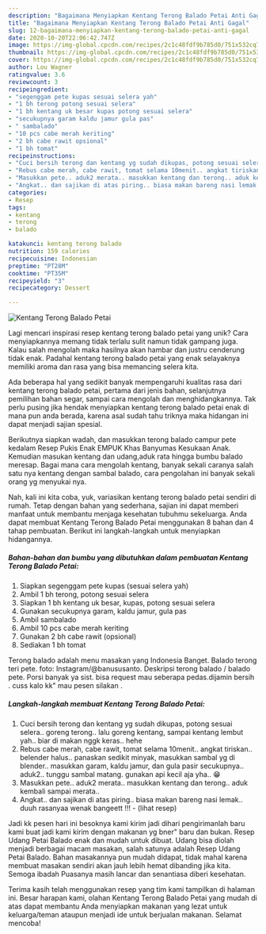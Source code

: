 ```yaml
---
description: "Bagaimana Menyiapkan Kentang Terong Balado Petai Anti Gagal"
title: "Bagaimana Menyiapkan Kentang Terong Balado Petai Anti Gagal"
slug: 12-bagaimana-menyiapkan-kentang-terong-balado-petai-anti-gagal
date: 2020-10-20T22:06:42.747Z
image: https://img-global.cpcdn.com/recipes/2c1c48fdf9b785d0/751x532cq70/kentang-terong-balado-petai-foto-resep-utama.jpg
thumbnail: https://img-global.cpcdn.com/recipes/2c1c48fdf9b785d0/751x532cq70/kentang-terong-balado-petai-foto-resep-utama.jpg
cover: https://img-global.cpcdn.com/recipes/2c1c48fdf9b785d0/751x532cq70/kentang-terong-balado-petai-foto-resep-utama.jpg
author: Lou Wagner
ratingvalue: 3.6
reviewcount: 3
recipeingredient:
- "segenggam pete kupas sesuai selera yah"
- "1 bh terong potong sesuai selera"
- "1 bh kentang uk besar kupas potong sesuai selera"
- "secukupnya garam kaldu jamur gula pas"
- " sambalado"
- "10 pcs cabe merah keriting"
- "2 bh cabe rawit opsional"
- "1 bh tomat"
recipeinstructions:
- "Cuci bersih terong dan kentang yg sudah dikupas, potong sesuai selera.. goreng terong.. lalu goreng kentang, sampai kentang lembut yah.. biar di makan nggk keras.. hehe"
- "Rebus cabe merah, cabe rawit, tomat selama 10menit.. angkat tiriskan.. belender halus.. panaskan sedikit minyak, masukkan sambal yg di blender.. masukkan garam, kaldu jamur, dan gula pasir secukupnya.. aduk2.. tunggu sambal matang. gunakan api kecil aja yha.. 😁"
- "Masukkan pete.. aduk2 merata.. masukkan kentang dan terong.. aduk kembali sampai merata.."
- "Angkat.. dan sajikan di atas piring.. biasa makan bareng nasi lemak.. duuh rasanyaa wenak bangeett !!!             (lihat resep)"
categories:
- Resep
tags:
- kentang
- terong
- balado

katakunci: kentang terong balado 
nutrition: 159 calories
recipecuisine: Indonesian
preptime: "PT28M"
cooktime: "PT35M"
recipeyield: "3"
recipecategory: Dessert

---
```



![Kentang Terong Balado Petai](https://img-global.cpcdn.com/recipes/2c1c48fdf9b785d0/751x532cq70/kentang-terong-balado-petai-foto-resep-utama.jpg)

Lagi mencari inspirasi resep kentang terong balado petai yang unik? Cara menyiapkannya memang tidak terlalu sulit namun tidak gampang juga. Kalau salah mengolah maka hasilnya akan hambar dan justru cenderung tidak enak. Padahal kentang terong balado petai yang enak selayaknya memiliki aroma dan rasa yang bisa memancing selera kita.

Ada beberapa hal yang sedikit banyak mempengaruhi kualitas rasa dari kentang terong balado petai, pertama dari jenis bahan, selanjutnya pemilihan bahan segar, sampai cara mengolah dan menghidangkannya. Tak perlu pusing jika hendak menyiapkan kentang terong balado petai enak di mana pun anda berada, karena asal sudah tahu triknya maka hidangan ini dapat menjadi sajian spesial.

Berikutnya siapkan wadah, dan masukkan terong balado campur pete kedalam Resep Pukis Enak EMPUK Khas Banyumas Kesukaan Anak. Kemudian masukan kentang dan udang,aduk rata hingga bumbu balado meresap. Bagai mana cara mengolah kentang, banyak sekali caranya salah satu nya kentang dengan sambal balado, cara pengolahan ini banyak sekali orang yg menyukai nya.


Nah, kali ini kita coba, yuk, variasikan kentang terong balado petai sendiri di rumah. Tetap dengan bahan yang sederhana, sajian ini dapat memberi manfaat untuk membantu menjaga kesehatan tubuhmu sekeluarga. Anda dapat membuat Kentang Terong Balado Petai menggunakan 8 bahan dan 4 tahap pembuatan. Berikut ini langkah-langkah untuk menyiapkan hidangannya.

<!--inarticleads1-->

##### Bahan-bahan dan bumbu yang dibutuhkan dalam pembuatan Kentang Terong Balado Petai:

1. Siapkan segenggam pete kupas (sesuai selera yah)
1. Ambil 1 bh terong, potong sesuai selera
1. Siapkan 1 bh kentang uk besar, kupas, potong sesuai selera
1. Gunakan secukupnya garam, kaldu jamur, gula pas
1. Ambil  sambalado
1. Ambil 10 pcs cabe merah keriting
1. Gunakan 2 bh cabe rawit (opsional)
1. Sediakan 1 bh tomat


Terong balado adalah menu masakan yang Indonesia Banget. Balado terong teri pete. foto: Instagram/@banususanto. Deskripsi terong balado / balado pete. Porsi banyak ya sist. bisa request mau seberapa pedas.dijamin bersih . cuss kalo kk&#34; mau pesen silakan . 

<!--inarticleads2-->

##### Langkah-langkah membuat Kentang Terong Balado Petai:

1. Cuci bersih terong dan kentang yg sudah dikupas, potong sesuai selera.. goreng terong.. lalu goreng kentang, sampai kentang lembut yah.. biar di makan nggk keras.. hehe
1. Rebus cabe merah, cabe rawit, tomat selama 10menit.. angkat tiriskan.. belender halus.. panaskan sedikit minyak, masukkan sambal yg di blender.. masukkan garam, kaldu jamur, dan gula pasir secukupnya.. aduk2.. tunggu sambal matang. gunakan api kecil aja yha.. 😁
1. Masukkan pete.. aduk2 merata.. masukkan kentang dan terong.. aduk kembali sampai merata..
1. Angkat.. dan sajikan di atas piring.. biasa makan bareng nasi lemak.. duuh rasanyaa wenak bangeett !!! -             (lihat resep)


Jadi kk pesen hari ini besoknya kami kirim jadi dihari pengirimanlah baru kami buat jadi kami kirim dengan makanan yg bner&#34; baru dan bukan. Resep Udang Petai Balado enak dan mudah untuk dibuat. Udang bisa diolah menjadi berbagai macam masakan, salah satunya adalah Resep Udang Petai Balado. Bahan masakannya pun mudah didapat, tidak mahal karena membuat masakan sendiri akan jauh lebih hemat dibanding jika kita. Semoga ibadah Puasanya masih lancar dan senantiasa diberi kesehatan. 

Terima kasih telah menggunakan resep yang tim kami tampilkan di halaman ini. Besar harapan kami, olahan Kentang Terong Balado Petai yang mudah di atas dapat membantu Anda menyiapkan makanan yang lezat untuk keluarga/teman ataupun menjadi ide untuk berjualan makanan. Selamat mencoba!
